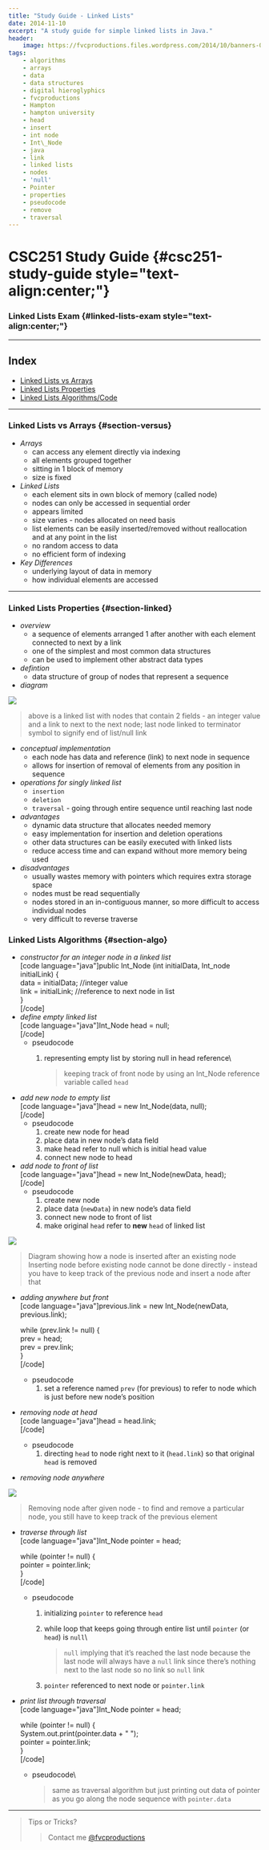 ```yaml
---
title: "Study Guide - Linked Lists"
date: 2014-11-10
excerpt: "A study guide for simple linked lists in Java."
header:
    image: https://fvcproductions.files.wordpress.com/2014/10/banners-005.jpg?w=1024&h=436&crop=1
tags:
    - algorithms
    - arrays
    - data
    - data structures
    - digital hieroglyphics
    - fvcproductions
    - Hampton
    - hampton university
    - head
    - insert
    - int node
    - Int\_Node
    - java
    - link
    - linked lists
    - nodes
    - 'null'
    - Pointer
    - properties
    - pseudocode
    - remove
    - traversal
---
```


CSC251 Study Guide {#csc251-study-guide style="text-align:center;"}
==================

### Linked Lists Exam {#linked-lists-exam style="text-align:center;"}

------------------------------------------------------------------------

Index
-----

- [Linked Lists vs Arrays](#section-versus)
- [Linked Lists Properties](#section-linked)
- [Linked Lists Algorithms/Code](#section-algo)

------------------------------------------------------------------------

### Linked Lists vs Arrays {#section-versus}

-   *Arrays*
    -   can access any element directly via indexing
    -   all elements grouped together
    -   sitting in 1 block of memory
    -   size is fixed
-   *Linked Lists*
    -   each element sits in own block of memory (called node)
    -   nodes can only be accessed in sequential order
    -   appears limited
    -   size varies - nodes allocated on need basis
    -   list elements can be easily inserted/removed without
        reallocation and at any point in the list
    -   no random access to data
    -   no efficient form of indexing
-   *Key Differences*
    -   underlying layout of data in memory
    -   how individual elements are accessed

------------------------------------------------------------------------

### Linked Lists Properties {#section-linked}

-   *overview*
    -   a sequence of elements arranged 1 after another with each
        element connected to next by a link
    -   one of the simplest and most common data structures
    -   can be used to implement other abstract data types
-   *defintion*
    -   data structure of group of nodes that represent a sequence
-   *diagram*

![](https://upload.wikimedia.org/wikipedia/commons/thumb/6/6d/Singly-linked-list.svg/408px-Singly-linked-list.svg.png)

> above is a linked list with nodes that contain 2 fields - an integer
> value and a link to next to the next node; last node linked to
> terminator symbol to signify end of list/null link

-   *conceptual implementation*
    -   each node has data and reference (link) to next node in sequence
    -   allows for insertion of removal of elements from any position in
        sequence
-   *operations for singly linked list*
    -   `insertion`
    -   `deletion`
    -   `traversal` - going through entire sequence until reaching last
        node
-   *advantages*
    -   dynamic data structure that allocates needed memory
    -   easy implementation for insertion and deletion operations
    -   other data structures can be easily executed with linked lists
    -   reduce access time and can expand without more memory being used
-   *disadvantages*
    -   usually wastes memory with pointers which requires extra storage
        space
    -   nodes must be read sequentially
    -   nodes stored in an in-contiguous manner, so more difficult to
        access individual nodes
    -   very difficult to reverse traverse

### Linked Lists Algorithms {#section-algo}

-   *constructor for an integer node in a linked list*\
    \[code language="java"\]public Int\_Node (int initialData, Int\_node
    initialLink) {\
    data = initialData; //integer value\
    link = initialLink; //reference to next node in list\
    }\
    \[/code\]
-   *define empty linked list*\
    \[code language="java"\]Int\_Node head = null;\
    \[/code\]
    -   pseudocode
        1. representing empty list by storing null in head reference\

            > keeping track of front node by using an Int\_Node
            > reference variable called `head`
-   *add new node to empty list*\
    \[code language="java"\]head = new Int\_Node(data, null);\
    \[/code\]
    -   pseudocode
        1. create new node for head
        2. place data in new node’s data field
        3. make head refer to null which is initial head value
        4.  connect new node to head
-   *add node to front of list*\
    \[code language="java"\]head = new Int\_Node(newData, head);\
    \[/code\]
    -   pseudocode
        1. create new node
        2. place data (`newData`) in new node’s data field
        3. connect new node to front of list
        4.  make original `head` refer to **new** `head` of linked list

![](https://upload.wikimedia.org/wikipedia/commons/thumb/4/4b/CPT-LinkedLists-addingnode.svg/474px-CPT-LinkedLists-addingnode.svg.png)

> Diagram showing how a node is inserted after an existing node\
> Inserting node before existing node cannot be done directly - instead
> you have to keep track of the previous node and insert a node after
> that

-   *adding anywhere but front*\
    \[code language="java"\]previous.link = new Int\_Node(newData,
    previous.link);

    while (prev.link != null) {\
    prev = head;\
    prev = prev.link;\
    }\
    \[/code\]

    -   pseudocode
        1. set a reference named `prev` (for previous) to refer to node
            which is just before new node’s position

-   *removing node at head*\
    \[code language="java"\]head = head.link;\
    \[/code\]
    -   pseudocode
        1. directing `head` to node right next to it (`head.link`) so
            that original `head` is removed
-   *removing node anywhere*

![](https://upload.wikimedia.org/wikipedia/commons/thumb/d/d4/CPT-LinkedLists-deletingnode.svg/380px-CPT-LinkedLists-deletingnode.svg.png)

> Removing node after given node - to find and remove a particular node,
> you still have to keep track of the previous element

-   *traverse through list*\
    \[code language="java"\]Int\_Node pointer = head;

    while (pointer != null) {\
    pointer = pointer.link;\
    }\
    \[/code\]

    -   pseudocode
        1. initializing `pointer` to reference `head`
        2. while loop that keeps going through entire list until
            `pointer` (or `head`) is `null`\

            > `null` implying that it’s reached the last node because
            > the last node will always have a `null` link since there’s
            > nothing next to the last node so no link so `null` link

        3. `pointer` referenced to next node or `pointer.link`

-   *print list through traversal*\
    \[code language="java"\]Int\_Node pointer = head;

    while (pointer != null) {\
    System.out.print(pointer.data + " ");\
    pointer = pointer.link;\
    }\
    \[/code\]

    -   pseudocode\

        > same as traversal algorithm but just printing out data of
        > pointer as you go along the node sequence with `pointer.data`

------------------------------------------------------------------------

> Tips or Tricks?
>
> > Contact me [@fvcproductions](https://twitter.com/fvcproductions)
